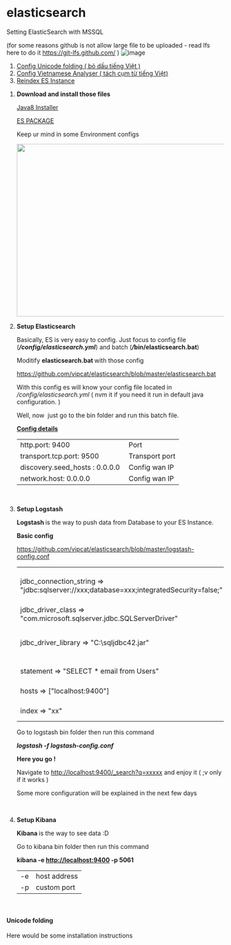 # elasticsearch
Setting ElasticSearch with MSSQL

(for some reasons github is not allow large file to be uploaded - read lfs here to do it https://git-lfs.github.com/ )
![image](https://user-images.githubusercontent.com/36264533/73153163-49fa3e00-4105-11ea-9e3b-15d58962e51b.png)

1. [Config Unicode folding ( bỏ dấu tiếng Việt )](#unicode-folding)
2. [Config Vietnamese Analyser ( tách cụm từ tiếng Việt)](#unicode-folding)
3. [Reindex ES Instance](#unicode-folding)


<ol>
<li><strong>Download and install those files</strong>
  <p><a href="https://github.com/vipcat/elasticsearch/blob/master/jre-8u231-windows-x64.rar">Java8 Installer</a></p>
  <p><a href="https://github.com/vipcat/elasticsearch/blob/master/ElasticSearch.rar">ES PACKAGE</a></p>
  Keep ur mind in some Environment configs 
  <p><img src="https://user-images.githubusercontent.com/36264533/73154815-36ea6c80-410b-11ea-8f67-136dae29d90b.png" alt="" width="600" height="400" /></p>
</li>
<li><strong>Setup Elasticsearch</strong>
  <p>Basically, ES is very easy to config. Just focus to config file (<strong><em>/config/elasticsearch.yml</em></strong>) and batch (<strong><em>/</em>bin/elasticsearch.bat</strong>)&nbsp;</p>
<p>Moditify <strong>elasticsearch.bat&nbsp;</strong>with those config</p>
<p><a href="https://github.com/vipcat/elasticsearch/blob/master/elasticsearch.bat">https://github.com/vipcat/elasticsearch/blob/master/elasticsearch.bat</a></p>
<p>With this config es will know your config file located in <em>/config/elasticsearch.yml&nbsp;</em>( nvm it if you need it run in default java configuration. )</p>
<p>Well, now&nbsp; just go to the bin folder and run this batch file.</p>
<p><span style="text-decoration: underline;"><strong>Config details</strong></span></p>
<table>
<tbody>
<tr>
<td>
<div>
<div>http.port:&nbsp;9400</div>
</div>
</td>
<td>&nbsp;Port&nbsp;</td>
</tr>
<tr>
<td>
<div>
<div>transport.tcp.port:&nbsp;9500</div>
</div>
</td>
<td>&nbsp;Transport port</td>
</tr>
<tr>
<td>
<div>
<div>
<div>
<div>discovery.seed_hosts&nbsp;:&nbsp;0.0.0.0</div>
</div>
</div>
</div>
</td>
<td>&nbsp;Config wan IP</td>
</tr>
<tr>
<td>
<div>
<div>
<div>
<div>
<div>
<div>network.host:&nbsp;0.0.0.0</div>
</div>
</div>
</div>
</div>
</div>
</td>
<td>&nbsp;Config wan IP</td>
</tr>
</tbody>
</table>
<p>&nbsp;</p>
</li>
<li><strong>Setup Logstash</strong>
  <p><strong>Logstash&nbsp;</strong>is the way to push data from Database to your ES Instance.</p>
<p><strong>Basic config&nbsp;</strong></p>
<p><a href=" https://github.com/vipcat/elasticsearch/blob/master/logstash-config.conf"> https://github.com/vipcat/elasticsearch/blob/master/logstash-config.conf</a></p>
<table>
<tbody>
<tr>
<td>jdbc_connection_string =&gt; "jdbc:sqlserver://xxx;database=xxx;integratedSecurity=false;"</td>
<td>Conntection string to your database</td>
</tr>
<tr>
<td>jdbc_driver_class =&gt; "com.microsoft.sqlserver.jdbc.SQLServerDriver"</td>
<td>just keep it</td>
</tr>
<tr>
<td>jdbc_driver_library =&gt; "C:\sqljdbc42.jar"</td>
<td>sqljdbc located ( include in package )</td>
</tr>
<tr>
<td>statement =&gt; "SELECT * email from Users"</td>
<td>yep, sql query</td>
</tr>
<tr>
<td>hosts =&gt; ["localhost:9400"]</td>
<td>ES instance url</td>
</tr>
<tr>
<td>index =&gt; "xx"</td>
<td>ES instance index name</td>
</tr>
</tbody>
</table>
<p>Go to logstash bin folder then run this command</p>
<p><strong><em>logstash -f logstash-config.conf</em></strong></p>
<p><strong>Here you go !</strong></p>
<p>Navigate to <a href="http://localhost:9400/_search?q=xxxxx">http://localhost:9400/_search?q=xxxxx</a>&nbsp;and enjoy it ( ;v only if it works )</p>
<p>Some more configuration will be explained in the next few days</p>
  <p>&nbsp;</p>
</li>

<li><strong>Setup Kibana</strong>
<p><strong>Kibana&nbsp;</strong>is the way to see data :D&nbsp;</p>
<p>Go to kibana bin folder then run this command&nbsp;</p>
<p><strong>kibana -e <a href="http://localhost:9400">http://localhost:9400</a>&nbsp;-p 5061</strong></p>
<table>
<tbody>
<tr>
<td>-e</td>
<td>host address</td>
</tr>
<tr>
<td>-p</td>
<td>custom port</td>
</tr>
</tbody>
</table>
<p>&nbsp;</p>
</li>
</ol>

#### Unicode folding
Here would be some installation instructions
